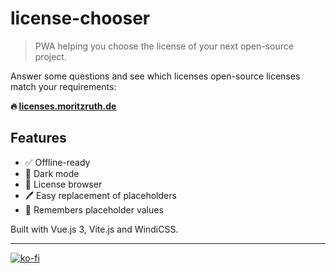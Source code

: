 # license-chooser
> PWA helping you choose the license of your next open-source project.

Answer some questions and see which licenses open-source licenses match your requirements:

**🔥 [licenses.moritzruth.de](https://licenses.moritzruth.de)**

## Features
- ✅ Offline-ready
- 🖤 Dark mode
- 👀 License browser
- 🖊 Easy replacement of placeholders
- 🧠 Remembers placeholder values

Built with Vue.js 3, Vite.js and WindiCSS.

---

[![ko-fi](https://ko-fi.com/img/githubbutton_sm.svg)](https://ko-fi.com/I2I73NKH9)
